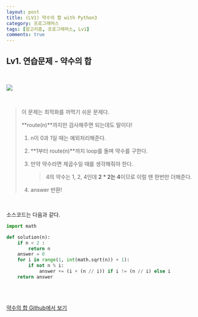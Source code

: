 ```yaml
---
layout: post
title: (LV1) 약수의 합 with Python3
category: 프로그래머스
tags: [알고리즘, 프로그래머스, Lv1]
comments: true
---
```


## Lv1. 연습문제 - 약수의 합

<br>



![](https://i.imgur.com/cTgzfTM.png)

<br>

> 이 문제는 최적화를 까먹기 쉬운 문제다. 
>
> **route(n)**까지만 검사해주면 되는데도 말이다!
>
> 1. n이 0과 1일 때는 예외처리해준다.
>
>    
>
> 2. **1부터 route(n)**까지 loop를 돌며 약수를 구한다.
>
>    
>
> 3. 만약 약수라면 제곱수일 때를 생각해줘야 한다.
>
>    > 4의 약수는 1, 2, 4인데 **2 * 2는 4**이므로 이럴 땐 한번만 더해준다.
>
>    
>
> 4. answer 반환!

<br>

소스코드는 다음과 같다.

```python
import math

def solution(n):
    if n < 2 :
        return n
    answer = 0
    for i in range(1, int(math.sqrt(n)) + 1):
        if not n % i:
            answer += (i + (n // i)) if i != (n // i) else i
    return answer
```



<br>

<br>

[약수의 합 Github에서 보기](https://github.com/ljh9601/BOJ-Programmers/blob/master/Programmers/Lv1/약수의%20합.py)

<br>